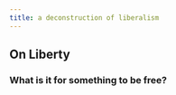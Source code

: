 ```yaml
---
title: a deconstruction of liberalism
---
```


## On Liberty
### What is it for something to be free?
####
